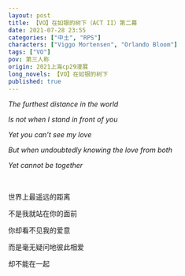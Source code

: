 ```yaml
---
layout: post
title: 【VO】在如银的树下（ACT II）第二幕
date: 2021-07-28 23:55
categories: ["中土", "RPS"]
characters: ["Viggo Mortensen", "Orlando Bloom"]
tags: ["VO"]
pov: 第三人称
origin: 2021上海cp29漫展
long_novels: 【VO】在如银的树下
published: true
---
```


*The furthest distance in the world*

*Is not when I stand in front of you*

*Yet you can’t see my love*

*But when undoubtedly knowing the love from both*

*Yet cannot be together*

<br>

世界上最遥远的距离

不是我就站在你的面前

你却看不见我的爱意

而是毫无疑问地彼此相爱

却不能在一起
